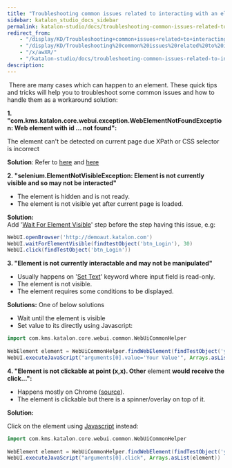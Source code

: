 ```yaml
---
title: "Troubleshooting common issues related to interacting with an element" 
sidebar: katalon_studio_docs_sidebar
permalink: katalon-studio/docs/troubleshooting-common-issues-related-to-interacting-with-an-element.html 
redirect_from:
    - "/display/KD/Troubleshooting+common+issues+related+to+interacting+with+an+element/"
    - "/display/KD/Troubleshooting%20common%20issues%20related%20to%20interacting%20with%20an%20element/"
    - "/x/awXR/"
    - "/katalon-studio/docs/troubleshooting-common-issues-related-to-interacting-with-an-element/"
description: 
---
```

 There are many cases which can happen to an element. These quick tips and tricks will help you to troubleshoot some common issues and how to handle them as a workaround solution:

**1\. "com.kms.katalon.core.webui.exception.WebElementNotFoundException: Web element with id ... not found":**

The element can't be detected on current page due XPath or CSS selector is incorrect

**Solution**: Refer to [here](https://forum.katalon.com/discussion/2015/element-not-found-exception#Comment_3654) and [here](/display/KD/Optimizing+Object+Identification+and+Tools)

**2. "selenium.ElementNotVisibleException: Element is not currently visible and so may not be interacted"**

*   The element is hidden and is not ready.
*   The element is not visible yet after current page is loaded.

**Solution:**  
Add '[Wait For Element Visible](/display/KD/%5BWebUI%5D+Wait+For+Element+Visible)' step before the step having this issue, e.g:

```groovy
WebUI.openBrowser('http://demoaut.katalon.com') 
WebUI.waitForElementVisible(findtestObject('btn_Login'), 30) 
WebUI.click(findTestObject('btn_Login')) 
```

**3\. "Element is not currently interactable and may not be manipulated"**

*   Usually happens on '[Set Text](/display/KD/%5BWebUI%5D+Set+Text)' keyword where input field is read-only.
*   The element is not visible.
*   The element requires some conditions to be displayed.

**Solutions:** One of below solutions

*   Wait until the element is visible
*   Set value to its directly using Javascript:

```groovy
import com.kms.katalon.core.webui.common.WebUiCommonHelper
 
WebElement element = WebUiCommonHelper.findWebElement(findTestObject('your/object'),30)
WebUI.executeJavaScript("arguments[0].value='Your Value'", Arrays.asList(element))
```

  
**4\. "Element is not clickable at point (x,x). Other** element **would receive the click...":**

*   Happens mostly on Chrome ([source](http://chromedriver.chromium.org/help/clicking-issues)).
*   The element is clickable but there is a spinner/overlay on top of it.

**Solution:**

Click on the element using [Javascript](/display/KD/%5BWebUI%5D+Execute+JavaScript) instead:  

```groovy
import com.kms.katalon.core.webui.common.WebUiCommonHelper
 
WebElement element = WebUiCommonHelper.findWebElement(findTestObject('your/object'),30)
WebUI.executeJavaScript("arguments[0].click", Arrays.asList(element))
```